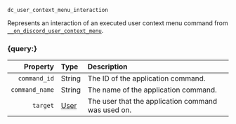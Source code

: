 `dc_user_context_menu_interaction`

Represents an interaction of an executed user context menu command from
[`__on_discord_user_context_menu`](/events/discord-user-context-menu.md).


### {query:}

|       Property | Type                    | Description                                        |
|---------------:|:------------------------|:---------------------------------------------------|
|   `command_id` | String                  | The ID of the application command.                 |
| `command_name` | String                  | The name of the application command.               |
|       `target` | [User](/values/user.md) | The user that the application command was used on. |